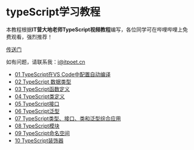 # typeScript学习教程
本教程根据**IT营大地老师TypeScript视频教程**编写，各位同学可在哔哩哔哩上免费观看，强烈推荐！  

[传送门](https://www.bilibili.com/video/av38379328?from=search&seid=7596645727302886436) 

如有问题，请联系我：i@itpoet.cn  

- [01 TypeScript在VS Code中配置自动编译](https://github.com/itPoet/typescript-study-tutorial/tree/master/01%20TypeScript%E5%9C%A8VS%20Code%E4%B8%AD%E9%85%8D%E7%BD%AE%E8%87%AA%E5%8A%A8%E7%BC%96%E8%AF%91)
- [02 TypeScript 数据类型](https://github.com/itPoet/typescript-study-tutorial/tree/master/02%20TypeScript%20%E6%95%B0%E6%8D%AE%E7%B1%BB%E5%9E%8B)
- [03 TypeScript函数定义](https://github.com/itPoet/typescript-study-tutorial/tree/master/03%20TypeScript%E5%87%BD%E6%95%B0%E5%AE%9A%E4%B9%89)
- [04 TypeScript类定义](https://github.com/itPoet/typescript-study-tutorial/tree/master/04%20TypeScript%E7%B1%BB%E5%AE%9A%E4%B9%89)
- [05 TypeScript接口](https://github.com/itPoet/typescript-study-tutorial/tree/master/05%20TypeScript%E6%8E%A5%E5%8F%A3)
- [06 TypeScript泛型](https://github.com/itPoet/typescript-study-tutorial/tree/master/06%20TypeScript%E6%B3%9B%E5%9E%8B)
- [07 TypeScript类型、接口、类和泛型综合应用](https://github.com/itPoet/typescript-study-tutorial/tree/master/07%20TypeScript%E7%B1%BB%E5%9E%8B%E3%80%81%E6%8E%A5%E5%8F%A3%E3%80%81%E7%B1%BB%E5%92%8C%E6%B3%9B%E5%9E%8B%E7%BB%BC%E5%90%88%E5%BA%94%E7%94%A8)
- [08 TypeScript模块](https://github.com/itPoet/typescript-study-tutorial/tree/master/08%20TypeScript%E6%A8%A1%E5%9D%97)
- [09 TypeScript命名空间](https://github.com/itPoet/typescript-study-tutorial/tree/master/09%20TypeScript%E5%91%BD%E5%90%8D%E7%A9%BA%E9%97%B4)
- [10 TypeScript装饰器](https://github.com/itPoet/typescript-study-tutorial/tree/master/10%20TypeScript%E8%A3%85%E9%A5%B0%E5%99%A8)
